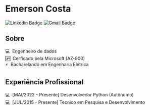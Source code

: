 # Emerson Costa

[![Linkedin Badge](https://img.shields.io/badge/LinkedIn-Emerson_Costa-blue?style=flat-square&logo=Linkedin&logoColor=white&link=https://www.linkedin.com/in/emersonmcostaa/)](https://www.linkedin.com/in/emersonmcostaa/) 
[![Gmail Badge](https://img.shields.io/badge/-emersonmonteiro.costa@gmail.com-c14438?style=flat-square&logo=Gmail&logoColor=white&link=mailto:emersonmonteiro.costa@gmail.com)](mailto:emersonmonteiro.costa@gmail.com)

## Sobre

💻 &nbsp;Engenheiro de dados  
🆙 &nbsp;Cerficado pela Microsoft (AZ-900)  
⚡ &nbsp;Bacharelando em Engenharia Elétrica    
 

## Experiência Profissional

💻 &nbsp;[MAI/2022 - Presente] Desenvolvedor Python (Autônomo)  
💻 &nbsp;[JUL/2015 - Presente] Tecnico em Pesquisa e Desenvolvimento  
 
